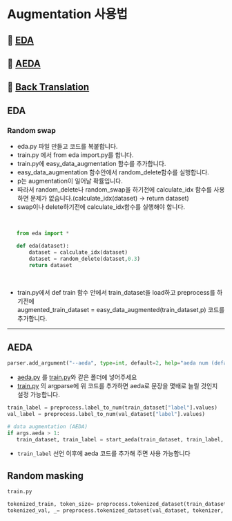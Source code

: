 # Augmentation 사용법

## 🤗 [EDA](#eda)  
## 🤗 [AEDA](#aeda)
## 🤗 [Back Translation](back_trans/README.md)

## EDA
### Random swap  
* eda.py 파일 만들고 코드를 복붙합니다.  
* train.py 에서 from eda import.py를 합니다.  
* train.py에 easy_data_augmentation 함수를 추가합니다. 
* easy_data_augmentation 함수안에서 random_delete함수를 실행합니다.  
* p는 augmentation이 일어날 확률입니다.  
* 따라서 random_delete나 random_swap을 하기전에 calculate_idx 함수를 사용하면 문제가 없습니다.(calculate_idx(dataset) -> return dataset)  
* swap이나 delete하기전에 calculate_idx함수를 실행해야 합니다.  
<br>  

```python
   from eda import *

   def eda(dataset):
       dataset = calculate_idx(dataset)
       dataset = random_delete(dataset,0.3)
       return dataset
```
<br>  

* train.py에서 def train 함수 안에서 train_dataset을 load하고 preprocess를 하기전에  
augmented_train_dataset = easy_data_augmented(train_dataset,p) 코드를 추가합니다.  

---
## AEDA
```py
parser.add_argument("--aeda", type=int, default=2, help="aeda num (default: 2")
``` 
- [aeda.py](https://github.com/boostcampaitech2/klue-level2-nlp-09/blob/minji-data/aeda.py) 를 [train.py](https://github.com/boostcampaitech2/klue-level2-nlp-09/blob/minji-data/train.py)와 같은 폴더에 넣어주세요
- [train.py](https://github.com/boostcampaitech2/klue-level2-nlp-09/blob/minji-data/train.py) 의 argparse에 위 코드를 추가하면 aeda로 문장을 몇배로 늘릴 것인지 설정 가능합니다.

```py
train_label = preprocess.label_to_num(train_dataset["label"].values)
val_label = preprocess.label_to_num(val_dataset["label"].values)

# data augmentation (AEDA)
if args.aeda > 1:
   train_dataset, train_label = start_aeda(train_dataset, train_label, args.aeda)
```
- `train_label` 선언 이후에 aeda 코드를 추가해 주면 사용 가능합니다

## Random masking
```python
train.py

tokenized_train, token_size= preprocess.tokenized_dataset(train_dataset, tokenizer, mask_flag=True)
tokenized_val, _= preprocess.tokenized_dataset(val_dataset, tokenizer, mask_flag=True)
```
